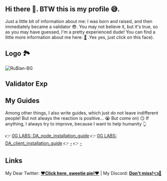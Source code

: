## Hi there 👋. BTW this is my profile 😅.

Just a little bit of information about me: I was born and raised, and then immediately became a validator 😎. You may not believe it, but it's true, so as you may have guessed, I'm a pretty experienced dude! You can find a little more information about me here: [🤪](https://peppermint-wholesaler-a43.notion.site/Entroducing-Ru-lan-node-operator-54bd16c3f9e1461dbc1511dda412287f) .Yes yes, just click on this face).

## Logo 🏞

![Ru$lan-BG](https://github.com/user-attachments/assets/06d64228-d1ff-46ee-9bb7-4e51fcd84664)

## Validator Exp

## My Guides
Among other things, I also write guides, which just do not leave indifferent people! But not always the reaction is positive... 😭 But come on) 😏 If anything, I always try to improve, because I want to help humanity 👆

👉 [0G LABS: DA_node_installation_guide](https://github.com/RuslanKhvan/DA_node_installation_guide)
👉 [0G LABS: DA_client_installation_guide](https://github.com/RuslanKhvan/DA_client_installation_guide)
👉 [-]()
👉 [-]()

## Links
My Dear Twitter: [**❤️Click here, sweetie pie!❤️**](https://x.com/Showoff877) | My Discord: [**Don't miss!👈👀**](https://discord.com/users/933934112060878849)

